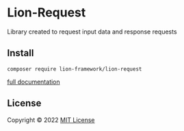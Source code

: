 # Lion-Request
Library created to request input data and response requests

## Install
```shell
composer require lion-framework/lion-request
```

[full documentation](https://lion-client.vercel.app/)

## License

Copyright © 2022 [MIT License](https://github.com/Sleon4/Lion-Request/blob/main/LICENSE)